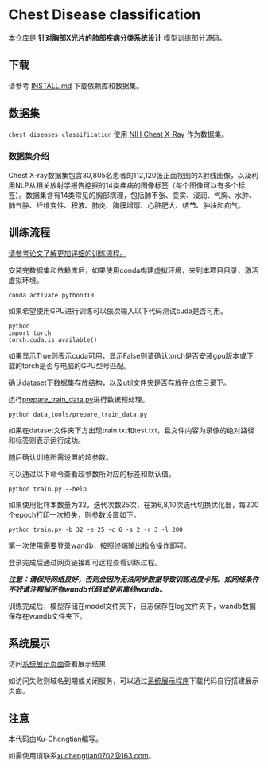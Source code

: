 # Chest Disease classification

本仓库是 <b>针对胸部X光片的肺部疾病分类系统设计</b> 模型训练部分源码。

## 下载
请参考 [INSTALL.md](./INSTALL.md) 下载依赖库和数据集。

## 数据集
`chest diseases classification` 使用 [NIH Chest X-Ray](https://www.kaggle.com/datasets/nih-chest-xrays/data) 作为数据集。

### 数据集介绍
Chest X-ray数据集包含30,805名患者的112,120张正面视图的X射线图像，以及利用NLP从相关放射学报告挖掘的14类疾病的图像标签（每个图像可以有多个标签）。数据集含有14类常见的胸部病理，包括肺不张、变实、浸润、气胸、水肿、肺气肿、纤维变性、积液、肺炎、胸膜增厚、心脏肥大、结节、肿块和疝气。


## 训练流程
<u> 请参考论文了解更加详细的训练流程。 </u>

安装完数据集和依赖库后，如果使用conda构建虚拟环境，来到本项目目录，激活虚拟环境。

```
conda activate python310
```
如果希望使用GPU进行训练可以依次输入以下代码测试cuda是否可用。
```
python
import torch
torch.cuda.is_available()
```
如果显示True则表示cuda可用，显示False则请确认torch是否安装gpu版本或下载的torch是否与电脑的GPU型号匹配。

确认dataset下数据集存放结构，以及util文件夹是否存放在仓库目录下。

运行[prepare_train_data.py](./data_tools/prepare_train_data.py)进行数据预处理。
```
python data_tools/prepare_train_data.py
```

如果在dataset文件夹下方出现train.txt和test.txt，且文件内容为录像的绝对路径和标签则表示运行成功。

随后确认训练所需设置的超参数。

可以通过以下命令查看超参数所对应的标签和默认值。
```
python train.py --help
```

如果使用批样本数量为32，迭代次数25次，在第6,8,10次迭代切换优化器，每200个epoch打印一次损失，则参数设置如下。
```
python train.py -b 32 -e 25 -c 6 -s 2 -r 3 -l 200
```

第一次使用需要登录wandb，按照终端输出指令操作即可。

登录完成后通过网页链接即可远程查看训练过程。

<b><i>
注意：请保持网络良好，否则会因为无法同步数据导致训练进度卡死。如网络条件不好请注释掉所有wandb代码或使用离线wandb。
</b></i>

训练完成后，模型存储在model文件夹下，日志保存在log文件夹下，wandb数据保存在wandb文件夹下。

## 系统展示
访问[系统展示页面](www.qiqi77.site:8000)查看展示结果

如访问失败则域名到期或关闭服务，可以通过[系统展示程序](https://github.com/Xu-chengtian/chest-diseases-classification-web)下载代码自行搭建展示页面。

## 注意
本代码由Xu-Chengtian编写。

如需使用请联系<a>xuchengtian0702@163.com</a>。
